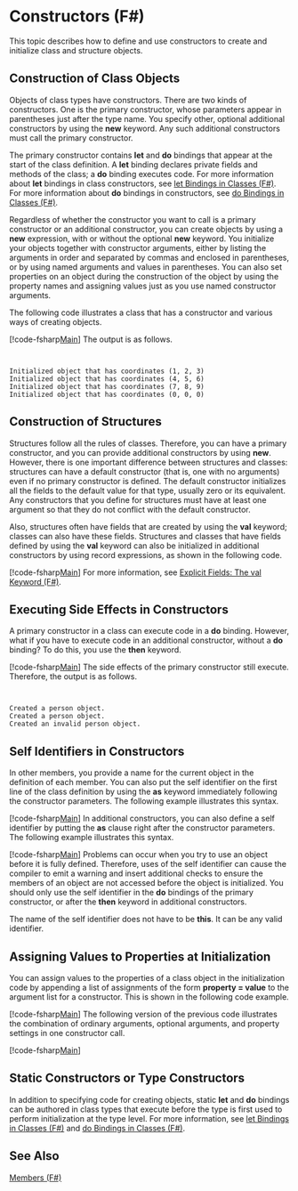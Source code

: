 # Constructors (F#)

This topic describes how to define and use constructors to create and initialize class and structure objects.


## Construction of Class Objects
Objects of class types have constructors. There are two kinds of constructors. One is the primary constructor, whose parameters appear in parentheses just after the type name. You specify other, optional additional constructors by using the **new** keyword. Any such additional constructors must call the primary constructor.

The primary constructor contains **let** and **do** bindings that appear at the start of the class definition. A **let** binding declares private fields and methods of the class; a **do** binding executes code. For more information about **let** bindings in class constructors, see [let Bindings in Classes &#40;F&#35;&#41;](let-Bindings-in-Classes-%5BFSharp%5D.md). For more information about **do** bindings in constructors, see [do Bindings in Classes &#40;F&#35;&#41;](do-Bindings-in-Classes-%5BFSharp%5D.md).

Regardless of whether the constructor you want to call is a primary constructor or an additional constructor, you can create objects by using a **new** expression, with or without the optional **new** keyword. You initialize your objects together with constructor arguments, either by listing the arguments in order and separated by commas and enclosed in parentheses, or by using named arguments and values in parentheses. You can also set properties on an object during the construction of the object by using the property names and assigning values just as you use named constructor arguments.

The following code illustrates a class that has a constructor and various ways of creating objects.

[!code-fsharp[Main](snippets/fslangref2/snippet3501.fs)]
    The output is as follows.



```


Initialized object that has coordinates (1, 2, 3)
Initialized object that has coordinates (4, 5, 6)
Initialized object that has coordinates (7, 8, 9)
Initialized object that has coordinates (0, 0, 0)

```



## Construction of Structures
Structures follow all the rules of classes. Therefore, you can have a primary constructor, and you can provide additional constructors by using **new**. However, there is one important difference between structures and classes: structures can have a default constructor (that is, one with no arguments) even if no primary constructor is defined. The default constructor initializes all the fields to the default value for that type, usually zero or its equivalent. Any constructors that you define for structures must have at least one argument so that they do not conflict with the default constructor.

Also, structures often have fields that are created by using the **val** keyword; classes can also have these fields. Structures and classes that have fields defined by using the **val** keyword can also be initialized in additional constructors by using record expressions, as shown in the following code.

[!code-fsharp[Main](snippets/fslangref2/snippet3502.fs)]
    For more information, see [Explicit Fields: The val Keyword &#40;F&#35;&#41;](Explicit-Fields-The-val-Keyword-%5BFSharp%5D.md).


## Executing Side Effects in Constructors
A primary constructor in a class can execute code in a **do** binding. However, what if you have to execute code in an additional constructor, without a **do** binding? To do this, you use the **then** keyword.

[!code-fsharp[Main](snippets/fslangref2/snippet3503.fs)]
    The side effects of the primary constructor still execute. Therefore, the output is as follows.



```


Created a person object.
Created a person object.
Created an invalid person object.

```



## Self Identifiers in Constructors
In other members, you provide a name for the current object in the definition of each member. You can also put the self identifier on the first line of the class definition by using the **as** keyword immediately following the constructor parameters. The following example illustrates this syntax.

[!code-fsharp[Main](snippets/fslangref2/snippet3504.fs)]
    In additional constructors, you can also define a self identifier by putting the **as** clause right after the constructor parameters. The following example illustrates this syntax.

[!code-fsharp[Main](snippets/fslangref2/snippet3505.fs)]
    Problems can occur when you try to use an object before it is fully defined. Therefore, uses of the self identifier can cause the compiler to emit a warning and insert additional checks to ensure the members of an object are not accessed before the object is initialized. You should only use the self identifier in the **do** bindings of the primary constructor, or after the **then** keyword in additional constructors.

The name of the self identifier does not have to be **this**. It can be any valid identifier.


## Assigning Values to Properties at Initialization
You can assign values to the properties of a class object in the initialization code by appending a list of assignments of the form **property = value** to the argument list for a constructor. This is shown in the following code example.

[!code-fsharp[Main](snippets/fslangref2/snippet3506.fs)]
    The following version of the previous code illustrates the combination of ordinary arguments, optional arguments, and property settings in one constructor call.

[!code-fsharp[Main](snippets/fslangref2/snippet3507.fs)]
    
## Static Constructors or Type Constructors
In addition to specifying code for creating objects, static **let** and **do** bindings can be authored in class types that execute before the type is first used to perform initialization at the type level. For more information, see [let Bindings in Classes &#40;F&#35;&#41;](let-Bindings-in-Classes-%5BFSharp%5D.md) and [do Bindings in Classes &#40;F&#35;&#41;](do-Bindings-in-Classes-%5BFSharp%5D.md).


## See Also
[Members &#40;F&#35;&#41;](Members-%5BFSharp%5D.md)

